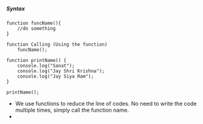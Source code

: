 ##### Syntax
```
function funcName(){
	//do something
}

function Calling (Using the function)
	funcName();
```

```
function printName() {
    console.log("Sanat");
    console.log("Jay Shri Krishna");
    console.log("Jay Siya Ram");
}

printName();
```

- We use functions to reduce the line of codes. No need to write the code multiple times, simply call the function name.
- 